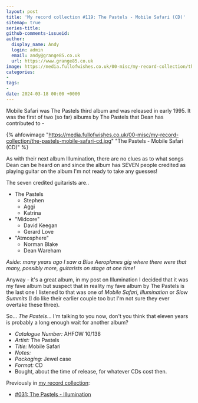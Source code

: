 ```yaml
---
layout: post
title: 'My record collection #119: The Pastels - Mobile Safari (CD)'
sitemap: true
series-title:
github-comments-issueid:
author:
  display_name: Andy
  login: admin
  email: andy@grange85.co.uk
  url: https://www.grange85.co.uk
image: https://media.fullofwishes.co.uk/00-misc/my-record-collection/the-pastels-mobile-safari-cd.jpg
categories:
-
tags:
-
date: 2024-03-18 00:00 +0000
---
```

Mobile Safari was The Pastels third album and was released in early 1995. It was the first of two (so far) albums by The Pastels that Dean has contributed to - 

{% ahfowimage "https://media.fullofwishes.co.uk/00-misc/my-record-collection/the-pastels-mobile-safari-cd.jpg" "The Pastels - Mobile Safari (CD)" %}

As with their next album Illumination, there are no clues as to what songs Dean can be heard on and since the album has SEVEN people credited as playing guitar on the album I'm not ready to take any guesses!

<!--more-->

The seven credited guitarists are..

 - The Pastels
   - Stephen
   - Aggi
   - Katrina
 - "Midcore"
   - David Keegan
   - Gerard Love
 - "Atmosphere"
   - Norman Blake
   - Dean Wareham

_Aside: many years ago I saw a Blue Aeroplanes gig where there were that many, possibly more, guitarists on stage at one time!_

Anyway - it's a great album, in my post on Illumination I decided that it was my fave album but suspect that in reality my fave album by The Pastels is the last one I listened to that was one of _Mobile Safari_, _Illumination_ or _Slow Summits_ (I do like their earlier couple too but I'm not sure they ever overtake these three).

So... _The Pastels_... I'm talking to you now, don't you think that eleven years is probably a long enough wait for another album?

 - *Catalogue Number:* AHFOW 10/138
 - *Artist:* The Pastels
 - *Title:* Mobile Safari
 - *Notes:* 
 - *Packaging:* Jewel case
 - *Format:* CD
 - Bought, about the time of release, for whatever CDs cost then.

Previously in [my record collection](/category/my-record-collection):
 - [#031: The Pastels - Illumination](/2023/05/04/my-record-collection-031-the-pastels-illumination/)
